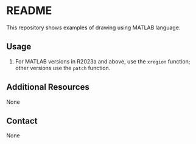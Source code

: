 # README

This repository shows examples of drawing using MATLAB language.

## Usage

1. For MATLAB versions in R2023a and above, use the `xregion` function; other versions use the `patch` function.

## Additional Resources

None

## Contact

None
